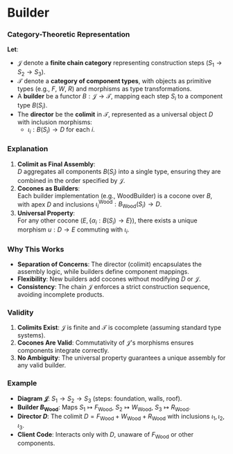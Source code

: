 # Builder

### Category-Theoretic Representation  
**Let**:  
- $\mathcal{J}$ denote a **finite chain category** representing construction steps ($S_1 \to S_2 \to S_3$).  
- $\mathcal{T}$ denote a **category of component types**, with objects as primitive types (e.g., $F$, $W$, $R$) and morphisms as type transformations.  
- A **builder** be a functor $B: \mathcal{J} \to \mathcal{T}$, mapping each step $S_i$ to a component type $B(S_i)$.  
- The **director** be the **colimit** in $\mathcal{T}$, represented as a universal object $D$ with inclusion morphisms:  
  - $\iota_i : B(S_i) \to D$ for each $i$.  

### Explanation  
1. **Colimit as Final Assembly**:  
   $D$ aggregates all components $B(S_i)$ into a single type, ensuring they are combined in the order specified by $\mathcal{J}$.  
2. **Cocones as Builders**:  
   Each builder implementation (e.g., $\mathrm{WoodBuilder}$) is a cocone over $B$, with apex $D$ and inclusions $\iota_i^{\mathrm{Wood}} : B_{\mathrm{Wood}}(S_i) \to D$.  
3. **Universal Property**:  
   For any other cocone $(E, \{\alpha_i : B(S_i) \to E\})$, there exists a unique morphism $u : D \to E$ commuting with $\iota_i$.  

### Why This Works  
- **Separation of Concerns**: The director (colimit) encapsulates the assembly logic, while builders define component mappings.  
- **Flexibility**: New builders add cocones without modifying $D$ or $\mathcal{J}$.  
- **Consistency**: The chain $\mathcal{J}$ enforces a strict construction sequence, avoiding incomplete products.  

### Validity  
1. **Colimits Exist**: $\mathcal{J}$ is finite and $\mathcal{T}$ is cocomplete (assuming standard type systems).  
2. **Cocones Are Valid**: Commutativity of $\mathcal{J}$'s morphisms ensures components integrate correctly.  
3. **No Ambiguity**: The universal property guarantees a unique assembly for any valid builder.  

### Example  
- **Diagram $\mathcal{J}$**: $S_1 \to S_2 \to S_3$ (steps: foundation, walls, roof).  
- **Builder $B_{\mathrm{Wood}}$**: Maps $S_1 \mapsto F_{\mathrm{Wood}}$, $S_2 \mapsto W_{\mathrm{Wood}}$, $S_3 \mapsto R_{\mathrm{Wood}}$.  
- **Director $D$**: The colimit $D = F_{\mathrm{Wood}} + W_{\mathrm{Wood}} + R_{\mathrm{Wood}}$ with inclusions $\iota_1, \iota_2, \iota_3$.  
- **Client Code**: Interacts only with $D$, unaware of $F_{\mathrm{Wood}}$ or other components.  

